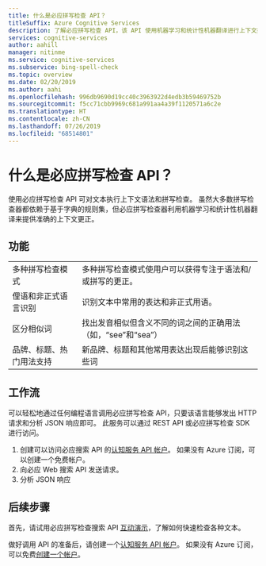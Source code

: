 ```yaml
---
title: 什么是必应拼写检查 API？
titleSuffix: Azure Cognitive Services
description: 了解必应拼写检查 API，该 API 使用机器学习和统计性机器翻译进行上下文拼写检查。
services: cognitive-services
author: aahill
manager: nitinme
ms.service: cognitive-services
ms.subservice: bing-spell-check
ms.topic: overview
ms.date: 02/20/2019
ms.author: aahi
ms.openlocfilehash: 996db9690d19cc40c3963922d4edb3b59469752b
ms.sourcegitcommit: f5cc71cbb9969c681a991aa4a39f1120571a6c2e
ms.translationtype: HT
ms.contentlocale: zh-CN
ms.lasthandoff: 07/26/2019
ms.locfileid: "68514801"
---
```

# <a name="what-is-the-bing-spell-check-api"></a>什么是必应拼写检查 API？

使用必应拼写检查 API 可对文本执行上下文语法和拼写检查。 虽然大多数拼写检查器都依赖于基于字典的规则集，但必应拼写检查器利用机器学习和统计性机器翻译来提供准确的上下文更正。 

## <a name="features"></a>功能


|  |  |
|---------|---------|
|多种拼写检查模式     | 多种拼写检查模式使用户可以获得专注于语法和/或拼写的更正。 |
|俚语和非正式语言识别     | 识别文本中常用的表达和非正式用语。         |
|区分相似词     | 找出发音相似但含义不同的词之间的正确用法（如，“see”和“sea”）        |
|品牌、标题、热门用法支持     | 新品牌、标题和其他常用表达出现后能够识别这些词 |

## <a name="workflow"></a>工作流

可以轻松地通过任何编程语言调用必应拼写检查 API，只要该语言能够发出 HTTP 请求和分析 JSON 响应即可。 此服务可以通过 REST API 或必应拼写检查 SDK 进行访问。 

1. 创建可以访问必应搜索 API 的[认知服务 API 帐户](../cognitive-services-apis-create-account.md)。 如果没有 Azure 订阅，可以创建一个免费帐户。 
2. 向必应 Web 搜索 API 发送请求。
3. 分析 JSON 响应

## <a name="next-steps"></a>后续步骤

首先，请试用必应拼写检查搜索 API [互动演示](https://azure.microsoft.com/services/cognitive-services/spell-check/)，了解如何快速检查各种文本。

做好调用 API 的准备后，请创建一个[认知服务 API 帐户](../../cognitive-services/cognitive-services-apis-create-account.md)。 如果没有 Azure 订阅，可以免费[创建一个帐户](https://azure.microsoft.com/try/cognitive-services/?api=bing-web-search-api)。
